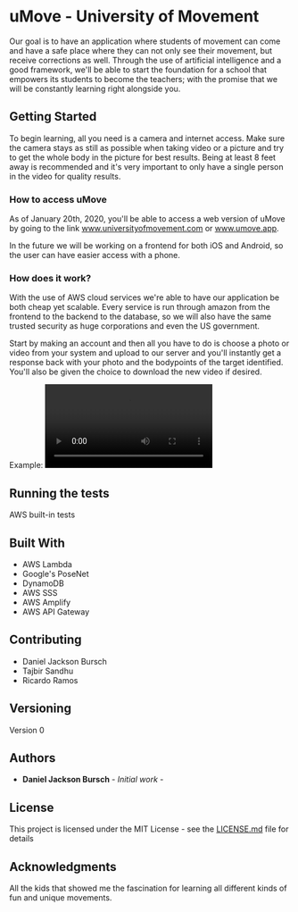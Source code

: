 # uMove - University of Movement

Our goal is to have an application where students of movement can come and have a safe place where they can not only see their movement, but receive corrections as well. Through the use of artificial intelligence and a good framework, we'll be able to start the foundation for a school that empowers its students to become the teachers; with the promise that we will be constantly learning right alongside you.

## Getting Started

To begin learning, all you need is a camera and internet access. Make sure the camera stays as still as possible when taking video or a picture and try to get the whole body in the picture for best results. Being at least 8 feet away is recommended and it's very important to only have a single person in the video for quality results.

### How to access uMove

As of January 20th, 2020, you'll be able to access a web version of uMove by going to the link www.universityofmovement.com or www.umove.app.

In the future we will be working on a frontend for both iOS and Android, so the user can have easier access with a phone.

### How does it work?

With the use of AWS cloud services we're able to have our application be both cheap yet scalable. Every service is run through amazon from the frontend to the backend to the database, so we will also have the same trusted security as huge corporations and even the US government.

Start by making an account and then all you have to do is choose a photo or video from your system and upload to our server and you'll instantly get a response back with your photo and the bodypoints of the target identified. You'll also be given the choice to download the new video if desired.

Example: 
![alt text][logo]

[logo]: CLASSlightGraySlow.mp4 "Example 1"

## Running the tests

AWS built-in tests

## Built With

* AWS Lambda
* Google's PoseNet
* DynamoDB
* AWS SSS
* AWS Amplify
* AWS API Gateway

## Contributing

* Daniel Jackson Bursch
* Tajbir Sandhu
* Ricardo Ramos

## Versioning

Version 0

## Authors

* **Daniel Jackson Bursch** - *Initial work* -


## License

This project is licensed under the MIT License - see the [LICENSE.md](LICENSE.md) file for details

## Acknowledgments

All the kids that showed me the fascination for learning all different kinds of fun and unique movements.

